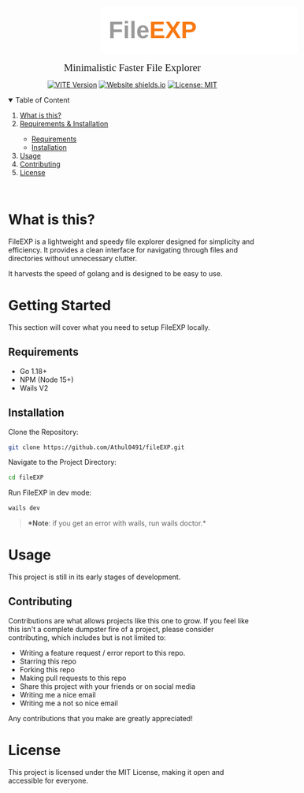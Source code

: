 <div align="center">
    <a href="" style="display: flex; justify-content: center; text-decoration: none;">
        <img src="./frontend/src/assets/images/readme-logo.svg" width="400" style="margin: 0 1rem 1rem 18rem;">
    </a>
    <h3 style="font-family: Montserrat; font-weight: 400; font-size: 1.3rem; margin: 0;">Minimalistic Faster File Explorer</h3>
<!-- </div> -->

<!-- </div> -->

[![VITE Version](https://img.shields.io/badge/VITE-v3.0.7-blue?style=for-the-badge&color=red)]()
[![Website shields.io](https://img.shields.io/badge/version-v1-blue?style=for-the-badge)]()
[![License: MIT](https://img.shields.io/badge/LICENSE-MIT-blue?style=for-the-badge&color=orange)]()

</div>

<details open="open">
    <summary>Table of Content</summary>
    <ol>
        <li>
            <a href="#about">What is this?</a>
        </li>
        <li><a href="#getting-started">Requirements & Installation</a></li>
            <ul>
                <li><a href="#requirements">Requirements</a></li>
                <li><a href="#install">Installation</a></li>
            </ul>
        <li><a href="#usage">Usage</a></li>
        <li><a href="#contributing">Contributing</a></li>
        <li><a href="#license">License</a></li>
    </ol>

</details>
<br>

<h1 id="about">What is this?</h1>

FileEXP is a lightweight and speedy file explorer designed for simplicity and efficiency. It provides a clean interface for navigating through files and directories without unnecessary clutter.

It harvests the speed of golang and is designed to be easy to use.

<h1 id="getting-started">Getting Started</h1>

This section will cover what you need to setup FileEXP locally.

<h2 id="requirements">Requirements</h2>

- Go 1.18+
- NPM (Node 15+)
- Wails V2

<h2 id="install">Installation</h2>

Clone the Repository:

```bash
git clone https://github.com/Athul0491/fileEXP.git
```

Navigate to the Project Directory:

```bash
cd fileEXP
```

Run FileEXP in dev mode:

```bash
wails dev
```

> **\*Note**: if you get an error with wails, run wails doctor.\*

<h1 id="usage">Usage</h1>

This project is still in its early stages of development.

<h2 id="contributing">Contributing</h2>

Contributions are what allows projects like this one to grow. If you feel like this isn't a complete dumpster fire of a project, please consider contributing, which includes but is not limited to:

- Writing a feature request / error report to this repo.
- Starring this repo
- Forking this repo
- Making pull requests to this repo
- Share this project with your friends or on social media
- Writing me a nice email
- Writing me a not so nice email

Any contributions that you make are greatly appreciated!

<h1 id="license">License</h1>

This project is licensed under the MIT License, making it open and accessible for everyone.
